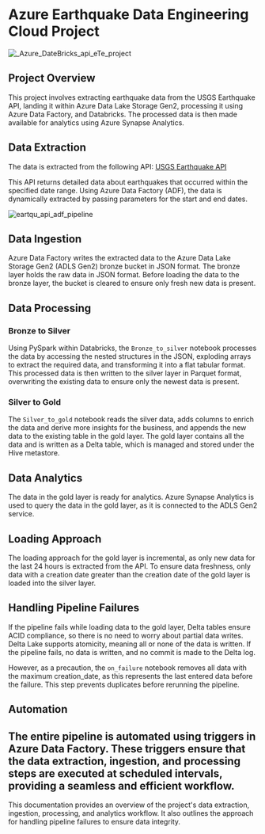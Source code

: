 # Azure Earthquake Data Engineering Cloud Project
![_Azure_DateBricks_api_eTe_project](https://github.com/user-attachments/assets/aa735d7e-3fb0-44a6-97db-4d8fc14d9672)
## Project Overview

This project involves extracting earthquake data from the USGS Earthquake API, landing it within Azure Data Lake Storage Gen2, processing it using Azure Data Factory, and Databricks. The processed data is then made available for analytics using Azure Synapse Analytics.

## Data Extraction

The data is extracted from the following API:
[USGS Earthquake API](https://earthquake.usgs.gov/fdsnws/event/1/query?format=geojson&starttime=2014-01-01&endtime=2014-01-02)

This API returns detailed data about earthquakes that occurred within the specified date range. Using Azure Data Factory (ADF), the data is dynamically extracted by passing parameters for the start and end dates.

![eartqu_api_adf_pipeline](https://github.com/user-attachments/assets/12054e60-f03e-4b4c-ad42-8794d02448ce)


## Data Ingestion

Azure Data Factory writes the extracted data to the Azure Data Lake Storage Gen2 (ADLS Gen2) bronze bucket in JSON format. The bronze layer holds the raw data in JSON format. Before loading the data to the bronze layer, the bucket is cleared to ensure only fresh new data is present.

## Data Processing

### Bronze to Silver

Using PySpark within Databricks, the `Bronze_to_silver` notebook processes the data by accessing the nested structures in the JSON, exploding arrays to extract the required data, and transforming it into a flat tabular format. This processed data is then written to the silver layer in Parquet format, overwriting the existing data to ensure only the newest data is present.

### Silver to Gold

The `Silver_to_gold` notebook reads the silver data, adds columns to enrich the data and derive more insights for the business, and appends the new data to the existing table in the gold layer. The gold layer contains all the data and is written as a Delta table, which is managed and stored under the Hive metastore.

## Data Analytics

The data in the gold layer is ready for analytics. Azure Synapse Analytics is used to query the data in the gold layer, as it is connected to the ADLS Gen2 service.

## Loading Approach

The loading approach for the gold layer is incremental, as only new data for the last 24 hours is extracted from the API. To ensure data freshness, only data with a creation date greater than the creation date of the gold layer is loaded into the silver layer.

## Handling Pipeline Failures

If the pipeline fails while loading data to the gold layer, Delta tables ensure ACID compliance, so there is no need to worry about partial data writes. Delta Lake supports atomicity, meaning all or none of the data is written. If the pipeline fails, no data is written, and no commit is made to the Delta log.

However, as a precaution, the `on_failure` notebook removes all data with the maximum creation_date, as this represents the last entered data before the failure. This step prevents duplicates before rerunning the pipeline.


## Automation

The entire pipeline is automated using triggers in Azure Data Factory. These triggers ensure that the data extraction, ingestion, and processing steps are executed at scheduled intervals, providing a seamless and efficient workflow.
---

This documentation provides an overview of the project's data extraction, ingestion, processing, and analytics workflow. It also outlines the approach for handling pipeline failures to ensure data integrity.
